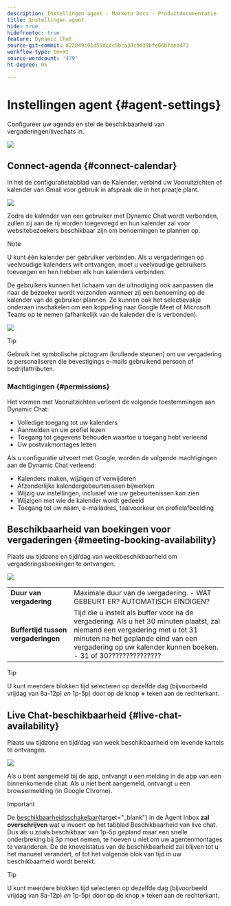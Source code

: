 ```yaml
---
description: Instellingen agent - Marketo Docs - Productdocumentatie
title: Instellingen agent
hide: true
hidefromtoc: true
feature: Dynamic Chat
source-git-commit: d22849c01d55dc4c5bca30cbd39bfe66bfaeb473
workflow-type: tm+mt
source-wordcount: '479'
ht-degree: 0%

---
```


# Instellingen agent {#agent-settings}

Configureer uw agenda en stel de beschikbaarheid van vergaderingen/livechats in.

![](assets/agent-settings-1.png)

## Connect-agenda {#connect-calendar}

In het de configuratietabblad van de Kalender, verbind uw Vooruitzichten of kalender van Gmail voor gebruik in afspraak die in het praatje plant.

![](assets/agent-settings-2.png)

Zodra de kalender van een gebruiker met Dynamic Chat wordt verbonden, zullen zij aan de rij worden toegevoegd en hun kalender zal voor websitebezoekers beschikbaar zijn om benoemingen te plannen op.

>[!NOTE]
>
>U kunt één kalender per gebruiker verbinden. Als u vergaderingen op veelvoudige kalenders wilt ontvangen, moet u veelvoudige gebruikers toevoegen en hen hebben elk hun kalenders verbinden.

De gebruikers kunnen het lichaam van de uitnodiging ook aanpassen die naar de bezoeker wordt verzonden wanneer zij een benoeming op de kalender van de gebruiker plannen. Ze kunnen ook het selectievakje onderaan inschakelen om een koppeling naar Google Meet of Microsoft Teams op te nemen (afhankelijk van de kalender die is verbonden).

![](assets/agent-settings-3.png)

>[!TIP]
>
>Gebruik het symbolische pictogram (krullende steunen) om uw vergadering te personaliseren die bevestigings e-mails gebruikend persoon of bedrijfattributen.

### Machtigingen {#permissions}

Het vormen met Vooruitzichten verleent de volgende toestemmingen aan Dynamic Chat:

* Volledige toegang tot uw kalenders
* Aanmelden en uw profiel lezen
* Toegang tot gegevens behouden waartoe u toegang hebt verleend
* Uw postvakmontages lezen

Als u configuratie uitvoert met Google, worden de volgende machtigingen aan de Dynamic Chat verleend:

* Kalenders maken, wijzigen of verwijderen
* Afzonderlijke kalendergebeurtenissen bijwerken
* Wijzig uw instellingen, inclusief wie uw gebeurtenissen kan zien
* Wijzigen met wie de kalender wordt gedeeld
* Toegang tot uw naam, e-mailadres, taalvoorkeur en profielafbeelding

## Beschikbaarheid van boekingen voor vergaderingen {#meeting-booking-availability}

Plaats uw tijdzone en tijd/dag van weekbeschikbaarheid om vergaderingsboekingen te ontvangen.

![](assets/agent-settings-4.png)

<table> 
 <tbody> 
  <tr> 
   <td><b>Duur van vergadering</b></td>
   <td>Maximale duur van de vergadering. - WAT GEBEURT ER? AUTOMATISCH EINDIGEN?</td>
  </tr> 
  <tr> 
   <td><b>Buffertijd tussen vergaderingen</b></td>
   <td>Tijd die u instelt als buffer voor na de vergadering. Als u het 30 minuten plaatst, zal niemand een vergadering met u tot 31 minuten na het geplande eind van een vergadering op uw kalender kunnen boeken. - 31 of 30???????????????</td>
  </tr>
 </tbody> 
</table>

>[!TIP]
>
>U kunt meerdere blokken tijd selecteren op dezelfde dag (bijvoorbeeld vrijdag van 8a-12p) _en_ 1p-5p) door op de knop **+** teken aan de rechterkant.

## Live Chat-beschikbaarheid {#live-chat-availability}

Plaats uw tijdzone en tijd/dag van week beschikbaarheid om levende kartels te ontvangen.

![](assets/agent-settings-5.png)

Als u bent aangemeld bij de app, ontvangt u een melding in de app van een binnenkomende chat. Als u niet bent aangemeld, ontvangt u een browsermelding (in Google Chrome).

>[!IMPORTANT]
>
>De [beschikbaarheidsschakelaar](/help/marketo/product-docs/demand-generation/dynamic-chat-two/live-chat/agent-inbox.md#availability-toggle){target="_blank"} in de Agent Inbox **zal overschrijven** wat u invoert op het tabblad Beschikbaarheid van live chat. Dus als u zoals beschikbaar van 1p-5p gepland maar een snelle onderbreking bij 3p moet nemen, te hoeven u niet om uw agentenmontages te veranderen. De de knevelstatus van de beschikbaarheid zal blijven tot u het manueel verandert, of tot het volgende blok van tijd in uw beschikbaarheid wordt bereikt.

>[!TIP]
>
>U kunt meerdere blokken tijd selecteren op dezelfde dag (bijvoorbeeld vrijdag van 8a-12p) _en_ 1p-5p) door op de knop **+** teken aan de rechterkant.
